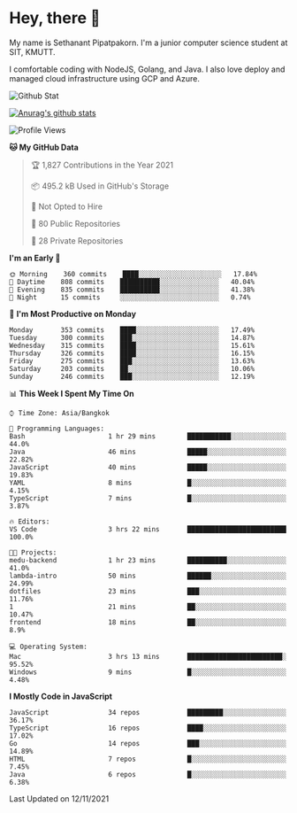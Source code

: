 # Hey, there 🙌
My name is Sethanant Pipatpakorn. I'm a junior computer science student at SIT, KMUTT.

I comfortable coding with NodeJS, Golang, and Java. I also love deploy and managed cloud infrastructure using GCP and Azure.

![Github Stat](https://github-profile-summary-cards.vercel.app/api/cards/profile-details?username=thetkpark&theme=dracula)

[![Anurag's github stats](https://github-readme-stats.vercel.app/api?username=thetkpark&count_private=true&show_icons=true&theme=tokyonight)](https://github.com/anuraghazra/github-readme-stats)

<!--START_SECTION:waka-->
![Profile Views](http://img.shields.io/badge/Profile%20Views-53-blue)

**🐱 My GitHub Data** 

> 🏆 1,827 Contributions in the Year 2021
 > 
> 📦 495.2 kB Used in GitHub's Storage 
 > 
> 🚫 Not Opted to Hire
 > 
> 📜 80 Public Repositories 
 > 
> 🔑 28 Private Repositories  
 > 
**I'm an Early 🐤** 

```text
🌞 Morning    360 commits    ████░░░░░░░░░░░░░░░░░░░░░   17.84% 
🌆 Daytime    808 commits    ██████████░░░░░░░░░░░░░░░   40.04% 
🌃 Evening    835 commits    ██████████░░░░░░░░░░░░░░░   41.38% 
🌙 Night      15 commits     ░░░░░░░░░░░░░░░░░░░░░░░░░   0.74%

```
📅 **I'm Most Productive on Monday** 

```text
Monday       353 commits    ████░░░░░░░░░░░░░░░░░░░░░   17.49% 
Tuesday      300 commits    ███░░░░░░░░░░░░░░░░░░░░░░   14.87% 
Wednesday    315 commits    ████░░░░░░░░░░░░░░░░░░░░░   15.61% 
Thursday     326 commits    ████░░░░░░░░░░░░░░░░░░░░░   16.15% 
Friday       275 commits    ███░░░░░░░░░░░░░░░░░░░░░░   13.63% 
Saturday     203 commits    ██░░░░░░░░░░░░░░░░░░░░░░░   10.06% 
Sunday       246 commits    ███░░░░░░░░░░░░░░░░░░░░░░   12.19%

```


📊 **This Week I Spent My Time On** 

```text
⌚︎ Time Zone: Asia/Bangkok

💬 Programming Languages: 
Bash                     1 hr 29 mins        ███████████░░░░░░░░░░░░░░   44.0% 
Java                     46 mins             █████░░░░░░░░░░░░░░░░░░░░   22.82% 
JavaScript               40 mins             █████░░░░░░░░░░░░░░░░░░░░   19.83% 
YAML                     8 mins              █░░░░░░░░░░░░░░░░░░░░░░░░   4.15% 
TypeScript               7 mins              █░░░░░░░░░░░░░░░░░░░░░░░░   3.87%

🔥 Editors: 
VS Code                  3 hrs 22 mins       █████████████████████████   100.0%

🐱‍💻 Projects: 
medu-backend             1 hr 23 mins        ██████████░░░░░░░░░░░░░░░   41.0% 
lambda-intro             50 mins             ██████░░░░░░░░░░░░░░░░░░░   24.99% 
dotfiles                 23 mins             ███░░░░░░░░░░░░░░░░░░░░░░   11.76% 
1                        21 mins             ██░░░░░░░░░░░░░░░░░░░░░░░   10.47% 
frontend                 18 mins             ██░░░░░░░░░░░░░░░░░░░░░░░   8.9%

💻 Operating System: 
Mac                      3 hrs 13 mins       ████████████████████████░   95.52% 
Windows                  9 mins              █░░░░░░░░░░░░░░░░░░░░░░░░   4.48%

```

**I Mostly Code in JavaScript** 

```text
JavaScript               34 repos            █████████░░░░░░░░░░░░░░░░   36.17% 
TypeScript               16 repos            ████░░░░░░░░░░░░░░░░░░░░░   17.02% 
Go                       14 repos            ███░░░░░░░░░░░░░░░░░░░░░░   14.89% 
HTML                     7 repos             █░░░░░░░░░░░░░░░░░░░░░░░░   7.45% 
Java                     6 repos             █░░░░░░░░░░░░░░░░░░░░░░░░   6.38%

```



 Last Updated on 12/11/2021
<!--END_SECTION:waka-->
